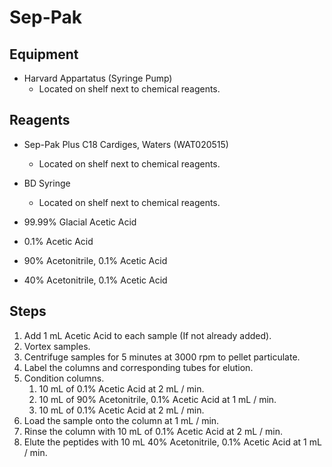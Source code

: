 # Sep-Pak

## Equipment

* Harvard Appartatus (Syringe Pump)
    * Located on shelf next to chemical reagents.

## Reagents

* Sep-Pak Plus C18 Cardiges, Waters (WAT020515)
    * Located on shelf next to chemical reagents.

* BD Syringe
    * Located on shelf next to chemical reagents.

* 99.99% Glacial Acetic Acid

* 0.1% Acetic Acid

* 90% Acetonitrile, 0.1% Acetic Acid

* 40% Acetonitrile, 0.1% Acetic Acid

## Steps

1. Add 1 mL Acetic Acid to each sample (If not already added).
2. Vortex samples.
3. Centrifuge samples for 5 minutes at 3000 rpm to pellet particulate.
4. Label the columns and corresponding tubes for elution.
5. Condition columns.
    1. 10 mL of 0.1% Acetic Acid at 2 mL / min.
    2. 10 mL of 90% Acetonitrile, 0.1% Acetic Acid at 1 mL / min.
    3. 10 mL of 0.1% Acetic Acid at 2 mL / min.
6. Load the sample onto the column at 1 mL / min.
7. Rinse the column with 10 mL of 0.1% Acetic Acid at 2 mL / min.
8. Elute the peptides with 10 mL 40% Acetonitrile, 0.1% Acetic Acid at 1 mL / min.
